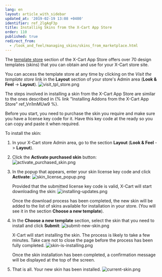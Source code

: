 ```yaml
---
lang: en
layout: article_with_sidebar
updated_at: '2019-02-19 13:08 +0400'
identifier: ref_2lgAqF3p
title: Installing Skins from the X-Cart App Store
order: 110
published: true
redirect_from:
  - /look_and_feel/managing_skins/skins_from_marketplace.html
---
```

The [template store](https://market.x-cart.com/ecommerce-templates/) section of the X-Cart App Store offers over 70 design templates (skins) that you can obtain and use for your X-Cart store site.

You can access the template store at any time by clicking on the _Visit the template store_ link in the **Layout** section of your store's Admin area (**Look & Feel** -> **Layout**).
![visit_tpl_store.png]({{site.baseurl}}/attachments/ref_2lgAqF3p/visit_tpl_store.png)

The steps involved in installing a skin from the X-Cart App Store are similar to the ones described in {% link "Installing Addons from the X-Cart App Store" ref_Vn1mMUw9 %}. 

Before you start, you need to purchase the skin you require and make sure you have a license key code for it. Have this key code at the ready so you can copy and paste it when required.

To install the skin:

1. In your X-Cart store Admin area, go to the section **Layout** (**Look & Feel** -> **Layout**).

2. Click the **Activate purchased skin** button:
   ![activate_purchased_skin.png]({{site.baseurl}}/attachments/ref_2lgAqF3p/activate_purchased_skin.png)

3. In the popup that appears, enter your skin license key code and click **Activate**: 
   ![skin_license_popup.png]({{site.baseurl}}/attachments/ref_2lgAqF3p/skin_license_popup.png)
   
   Provided that the submitted license key code is valid, X-Cart will start downloading the skin:
   ![installing-updates.png]({{site.baseurl}}/attachments/ref_2lgAqF3p/installing-updates.png)
     
   Once the download process has been completed, the new skin will be added to the list of skins available for installation in your store. (You will see it in the section **Choose a new template**).
   
4. In the **Choose a new template** section, select the skin that you need to install and click **Submit**:
   ![submit-new-skin.png]({{site.baseurl}}/attachments/ref_2lgAqF3p/submit-new-skin.png)
   
   X-Cart will start installing the skin. The process is likely to take a few minutes. Take care not to close the page before the process has been fully completed.
   ![skin-is-installing.png]({{site.baseurl}}/attachments/ref_2lgAqF3p/skin-is-installing.png)
     
   Once the skin installation has been completed, a confirmation message will be displayed at the top of the screen.

5. That is all. Your new skin has been installed.
   ![current-skin.png]({{site.baseurl}}/attachments/ref_2lgAqF3p/current-skin.png)
